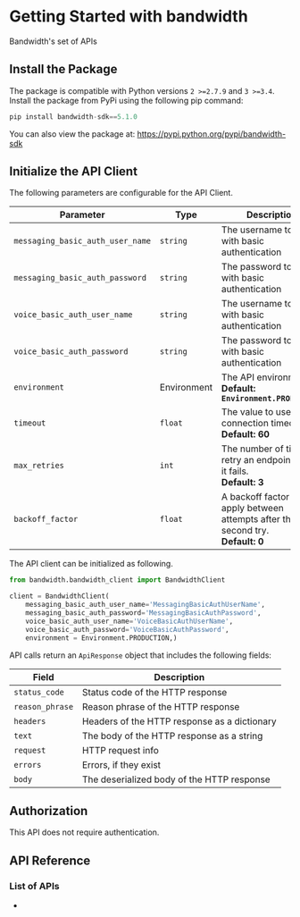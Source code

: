 # Getting Started with bandwidth

Bandwidth's set of APIs

## Install the Package

The package is compatible with Python versions ```2 >=2.7.9``` and ```3 >=3.4```.
Install the package from PyPi using the following pip command:

```python
pip install bandwidth-sdk==5.1.0
```

You can also view the package at:
https://pypi.python.org/pypi/bandwidth-sdk

## Initialize the API Client

The following parameters are configurable for the API Client.

| Parameter | Type | Description |
|  --- | --- | --- |
| `messaging_basic_auth_user_name` | `string` | The username to use with basic authentication |
| `messaging_basic_auth_password` | `string` | The password to use with basic authentication |
| `voice_basic_auth_user_name` | `string` | The username to use with basic authentication |
| `voice_basic_auth_password` | `string` | The password to use with basic authentication |
| `environment` | Environment | The API environment. <br> **Default: `Environment.PRODUCTION`** |
| `timeout` | `float` | The value to use for connection timeout. <br> **Default: 60** |
| `max_retries` | `int` | The number of times to retry an endpoint call if it fails. <br> **Default: 3** |
| `backoff_factor` | `float` | A backoff factor to apply between attempts after the second try. <br> **Default: 0** |

The API client can be initialized as following.

```python
from bandwidth.bandwidth_client import BandwidthClient

client = BandwidthClient(
    messaging_basic_auth_user_name='MessagingBasicAuthUserName',
    messaging_basic_auth_password='MessagingBasicAuthPassword',
    voice_basic_auth_user_name='VoiceBasicAuthUserName',
    voice_basic_auth_password='VoiceBasicAuthPassword',
    environment = Environment.PRODUCTION,)
```

API calls return an `ApiResponse` object that includes the following fields:

| Field | Description |
|  --- | --- |
| `status_code` | Status code of the HTTP response |
| `reason_phrase` | Reason phrase of the HTTP response |
| `headers` | Headers of the HTTP response as a dictionary |
| `text` | The body of the HTTP response as a string |
| `request` | HTTP request info |
| `errors` | Errors, if they exist |
| `body` | The deserialized body of the HTTP response |

## Authorization

This API does not require authentication.

## API Reference

### List of APIs

*

